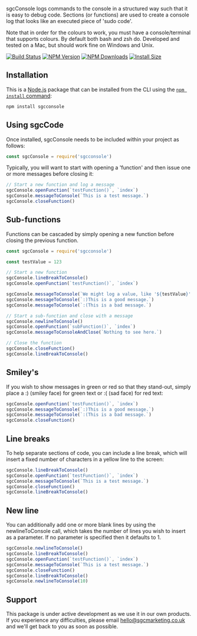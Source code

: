 sgcConsole logs commands to the console in a structured way such that it is easy to debug code. Sections (or functions) are used to create a console log that looks like an executed piece of 'sudo code'.

Note that in order for the colours to work, you must have a console/terminal that supports colours. By default both bash and zsh do. Developed and tested on a Mac, but should work fine on Windows and Unix.

[![Build Status](https://api.travis-ci.org/tj/sgcconsole.js.svg?branch=master)](http://travis-ci.org/tj/sgcconsole.js)
[![NPM Version](http://img.shields.io/npm/v/sgcconsole.svg?style=flat)](https://www.npmjs.org/package/sgcconsole)
[![NPM Downloads](https://img.shields.io/npm/dm/sgcconsole.svg?style=flat)](https://npmcharts.com/compare/sgcconsole?minimal=true)
[![Install Size](https://packagephobia.now.sh/badge?p=sgcconsole)](https://packagephobia.now.sh/result?p=sgcconsole)

## Installation

This is a [Node.js](https://nodejs.org/en/) package that can be installed from the CLI using the [`npm install` command](https://docs.npmjs.com/getting-started/installing-npm-packages-locally):

```bash
npm install sgcconsole
```

## Using sgcCode

Once installed, sgcConsole needs to be included within your project as follows:

```js
const sgcConsole = require('sgcconsole')
```

Typically, you will want to start with opening a 'function' and then issue one or more messages before closing it:

```js
// Start a new function and log a message
sgcConsole.openFunction(`testFunction()`, `index`)
sgcConsole.messageToConsole(`This is a test message.`)
sgcConsole.closeFunction()
```

## Sub-functions

Functions can be cascaded by simply opening a new function before closing the previous function.

```js
const sgcConsole = require('sgcconsole')

const testValue = 123

// Start a new function
sgcConsole.lineBreakToConsole()
sgcConsole.openFunction(`testFunction()`, `index`)

sgcConsole.messageToConsole(`We might log a value, like '${testValue}'.`)
sgcConsole.messageToConsole(`:)This is a good message.`)
sgcConsole.messageToConsole(`:(This is a bad message.`)

// Start a sub-function and close with a message
sgcConsole.newlineToConsole()
sgcConsole.openFunction(`subFunction()`, `index`)
sgcConsole.messageToConsoleAndClose(`Nothing to see here.`)

// Close the function
sgcConsole.closeFunction()
sgcConsole.lineBreakToConsole()
```

## Smiley's

If you wish to show messages in green or red so that they stand-out, simply place a :) (smiley face) for green text or :( (sad face) for red text:

```js
sgcConsole.openFunction(`testFunction()`, `index`)
sgcConsole.messageToConsole(`:)This is a good message.`)
sgcConsole.messageToConsole(`:(This is a bad message.`)
sgcConsole.closeFunction()
```

## Line breaks

To help separate sections of code, you can include a line break, which will insert a fixed number of characters in a yellow line to the screen:

```js
sgcConsole.lineBreakToConsole()
sgcConsole.openFunction(`testFunction()`, `index`)
sgcConsole.messageToConsole(`This is a test message.`)
sgcConsole.closeFunction()
sgcConsole.lineBreakToConsole()
```

## New line

You can additionally add one or more blank lines by using the newlineToConsole call, which takes the number of lines you wish to insert as a parameter. If no parameter is specified then it defaults to 1.

```js
sgcConsole.newlineToConsole()
sgcConsole.lineBreakToConsole()
sgcConsole.openFunction(`testFunction()`, `index`)
sgcConsole.messageToConsole(`This is a test message.`)
sgcConsole.closeFunction()
sgcConsole.lineBreakToConsole()
sgcConsole.newlineToConsole(10)
```

## Support

This package is under active development as we use it in our own products. If you experience any difficulties, please email hello@sgcmarketing.co.uk and we'll get back to you as soon as possible.
